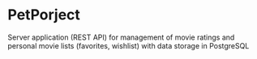 # PetPorject
Server application (REST API) for management of movie ratings and personal movie lists (favorites, wishlist) with data storage in PostgreSQL
